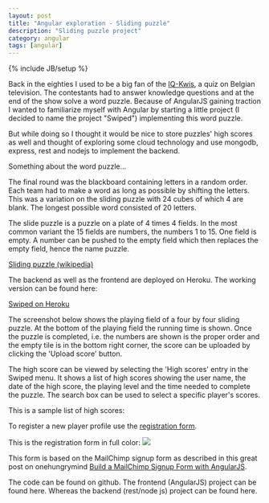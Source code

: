 ```yaml
---
layout: post
title: "Angular exploration - Sliding puzzle"
description: "Sliding puzzle project"
category: angular
tags: [angular]
---
```

{% include JB/setup %}


Back in the eighties I used to be a big fan of the <a href="http://nl.wikipedia.org/wiki/De_IQ-Kwis">IQ-Kwis</a>, a quiz on Belgian television. The contestants had to answer knowledge questions and at the end of the show solve a word puzzle. Because of AngularJS gaining traction I wanted to familiarize myself with Angular by starting a little project (I decided to name the project "Swiped") implementing this word puzzle.

But while doing so I thought it would be nice to store puzzles' high scores as well and thought of exploring some cloud technology and use mongodb, express, rest and nodejs to implement the backend.

Something about the word puzzle...

The final round was the blackboard containing letters in a random order. Each team had to make a word as long as possible by shifting the letters. This was a variation on the sliding puzzle with 24 cubes of which 4 are blank. The longest possible word consisted of 20 letters.

The slide puzzle is a puzzle on a plate of 4 times 4 fields. In the most common variant the 15 fields are numbers, the numbers 1 to 15. One field is empty. A number can be pushed to the empty field which then replaces the empty field, hence the name puzzle.

<a href="http://en.wikipedia.org/wiki/Sliding_puzzle">Sliding puzzle (wikipedia)</a>

The backend as well as the frontend are deployed on Heroku. The working version can be found here:

<a href="http://swiped.herokuapp.com">Swiped on Heroku</a>

The screenshot below shows the playing field of a four by four sliding puzzle. At the bottom of the playing field the running time is shown. Once the puzzle is completed, i.e. the numbers are shown is the proper order and the empty tile is in the bottom right corner, the score can be uploaded by clicking the 'Upload score' button.

The high score can be viewed by selecting the 'High scores' entry in the Swiped menu. It shows a list of high scores showing the user name, the date of the high score, the playing level and the time needed to complete the puzzle. The search box can be used to select a specific player's scores.

This is a sample list of high scores:



To register a new player profile use the <a href="http://swiped.herokuapp.com/register.html">registration form</a>. 

This is the registration form in full color:
<img src="http://swiped.herokuapp.com/images/swiped-register.jpg">

This form is based on the MailChimp signup form as described in this great post on onehungrymind <a href="http://onehungrymind.com/build-mailchimp-signup-form-angularjs/">Build a MailChimp Signup Form with AngularJS</a>.

The code can be found on github. The frontend (AngularJS) project can be found here. Whereas the backend (rest/node js) project can be found here.
